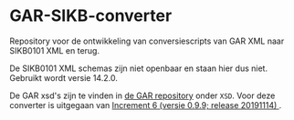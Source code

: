# GAR-SIKB-converter
Repository voor de ontwikkeling van conversiescripts van GAR XML naar SIKB0101 XML en terug.

De SIKB0101 XML schemas zijn niet openbaar en staan hier dus niet. Gebruikt wordt versie 14.2.0. 

De GAR xsd's zijn te vinden in [de GAR repository](https://github.com/BROprogramma/GAR) onder ``XSD``. Voor deze converter is uitgegaan van [Increment 6 (versie 0.9.9; release 20191114)
](https://github.com/BROprogramma/GAR/releases/tag/wv-im-gar-20191114). 
